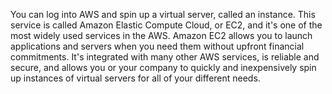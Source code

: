 You can log into AWS and spin up a virtual server, called an instance.
This service is called Amazon Elastic Compute Cloud, or EC2, and it's one of the most widely used services in the AWS. Amazon EC2 allows you to launch applications and servers when you need them without upfront financial commitments. It's integrated with many other AWS services, is reliable and secure, and allows you or your company to quickly and inexpensively spin up instances of virtual servers for all of your different needs.